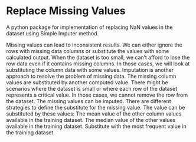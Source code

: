 # Replace Missing Values

A python package for implementation of replacing NaN values in the dataset using Simple Imputer method.

Missing values can lead to inconsistent results. We can either ignore the rows with missing data columns or substitute the values with some calculated output.
When the dataset is too small, we can’t afford to lose the row data even if it contains missing columns. In those cases, we will look at substituting the column data with some values.
Imputation is another approach to resolve the problem of missing data.
The missing column values are substituted by another computed value. There might be scenarios where the dataset is small or where each row of the dataset represents a critical value.
In those cases, we cannot remove the row from the dataset. The missing values can be imputed.
There are different strategies to define the substitute for the missing value.
The value can be substituted by these values:
The mean value of the other column values available in the training dataset.
The median value of the other values available in the training dataset.
Substitute with the most frequent value in the training dataset.

